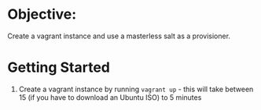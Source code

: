 # Objective:

Create a vagrant instance and use a masterless salt as a provisioner.

# Getting Started

1. Create a vagrant instance by running ```vagrant up``` - this will take between 15 (if you have to download an Ubuntu ISO) to 5 minutes